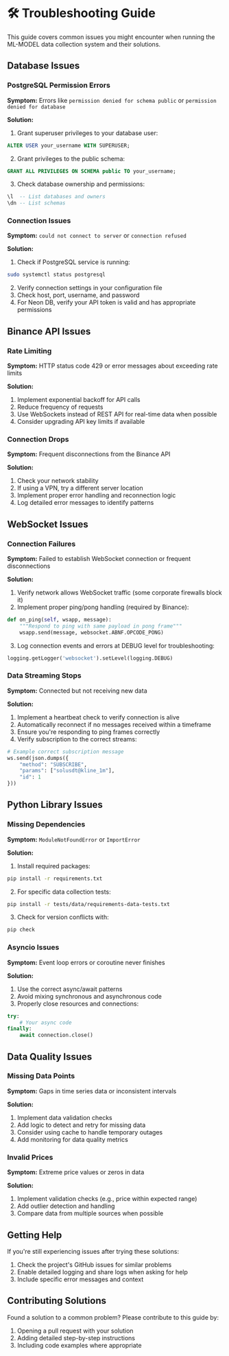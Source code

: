 # 🛠️ Troubleshooting Guide

This guide covers common issues you might encounter when running the ML-MODEL data collection system and their solutions.

## Database Issues

### PostgreSQL Permission Errors

**Symptom:** Errors like `permission denied for schema public` or `permission denied for database`

**Solution:**
1. Grant superuser privileges to your database user:
```sql
ALTER USER your_username WITH SUPERUSER;
```

2. Grant privileges to the public schema:
```sql
GRANT ALL PRIVILEGES ON SCHEMA public TO your_username;
```

3. Check database ownership and permissions:
```sql
\l  -- List databases and owners
\dn -- List schemas
```

### Connection Issues

**Symptom:** `could not connect to server` or `connection refused`

**Solution:**
1. Check if PostgreSQL service is running:
```bash
sudo systemctl status postgresql
```

2. Verify connection settings in your configuration file
3. Check host, port, username, and password
4. For Neon DB, verify your API token is valid and has appropriate permissions

## Binance API Issues

### Rate Limiting

**Symptom:** HTTP status code 429 or error messages about exceeding rate limits

**Solution:**
1. Implement exponential backoff for API calls
2. Reduce frequency of requests
3. Use WebSockets instead of REST API for real-time data when possible
4. Consider upgrading API key limits if available

### Connection Drops

**Symptom:** Frequent disconnections from the Binance API

**Solution:**
1. Check your network stability
2. If using a VPN, try a different server location
3. Implement proper error handling and reconnection logic
4. Log detailed error messages to identify patterns

## WebSocket Issues

### Connection Failures

**Symptom:** Failed to establish WebSocket connection or frequent disconnections

**Solution:**
1. Verify network allows WebSocket traffic (some corporate firewalls block it)
2. Implement proper ping/pong handling (required by Binance):
```python
def on_ping(self, wsapp, message):
    """Respond to ping with same payload in pong frame"""
    wsapp.send(message, websocket.ABNF.OPCODE_PONG)
```

3. Log connection events and errors at DEBUG level for troubleshooting:
```python
logging.getLogger('websocket').setLevel(logging.DEBUG)
```

### Data Streaming Stops

**Symptom:** Connected but not receiving new data

**Solution:**
1. Implement a heartbeat check to verify connection is alive
2. Automatically reconnect if no messages received within a timeframe
3. Ensure you're responding to ping frames correctly
4. Verify subscription to the correct streams:
```python
# Example correct subscription message
ws.send(json.dumps({
    "method": "SUBSCRIBE",
    "params": ["solusdt@kline_1m"],
    "id": 1
}))
```

## Python Library Issues

### Missing Dependencies

**Symptom:** `ModuleNotFoundError` or `ImportError`

**Solution:**
1. Install required packages:
```bash
pip install -r requirements.txt
```

2. For specific data collection tests:
```bash
pip install -r tests/data/requirements-data-tests.txt
```

3. Check for version conflicts with:
```bash
pip check
```

### Asyncio Issues

**Symptom:** Event loop errors or coroutine never finishes

**Solution:**
1. Use the correct async/await patterns
2. Avoid mixing synchronous and asynchronous code
3. Properly close resources and connections:
```python
try:
    # Your async code
finally:
    await connection.close()
```

## Data Quality Issues

### Missing Data Points

**Symptom:** Gaps in time series data or inconsistent intervals

**Solution:**
1. Implement data validation checks
2. Add logic to detect and retry for missing data
3. Consider using cache to handle temporary outages
4. Add monitoring for data quality metrics

### Invalid Prices

**Symptom:** Extreme price values or zeros in data

**Solution:**
1. Implement validation checks (e.g., price within expected range)
2. Add outlier detection and handling
3. Compare data from multiple sources when possible

## Getting Help

If you're still experiencing issues after trying these solutions:

1. Check the project's GitHub issues for similar problems
2. Enable detailed logging and share logs when asking for help
3. Include specific error messages and context

## Contributing Solutions

Found a solution to a common problem? Please contribute to this guide by:

1. Opening a pull request with your solution
2. Adding detailed step-by-step instructions
3. Including code examples where appropriate 